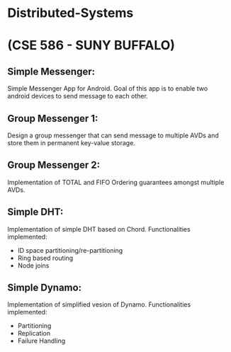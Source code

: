 # Distributed-Systems
# (CSE 586 - SUNY BUFFALO)

## Simple Messenger:
Simple Messenger App for Android. Goal of this app is to enable two android devices to send message to each other.

## Group Messenger 1:
Design a group messenger that can send message to multiple AVDs and store them in permanent key-value storage.

## Group Messenger 2:
Implementation of TOTAL and FIFO Ordering guarantees amongst multiple AVDs.

## Simple DHT:
Implementation of simple DHT based on Chord. Functionalities implemented:
- ID space partitioning/re-partitioning
- Ring based routing
- Node joins

## Simple Dynamo:
Implementation of simplified vesion of Dynamo. Functionalities implemented:
- Partitioning
- Replication
- Failure Handling
